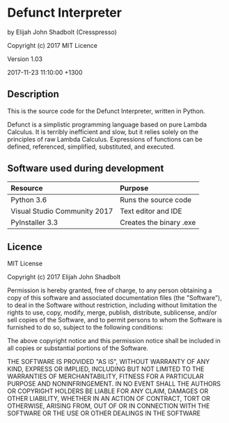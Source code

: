 # Defunct Interpreter

by Elijah John Shadbolt (Cresspresso)

Copyright (c) 2017    MIT Licence

Version 1.03

2017-11-23 11:10:00 +1300

## Description

This is the source code for the Defunct Interpreter, written in Python.

Defunct is a simplistic programming language based on pure Lambda Calculus.
It is terribly inefficient and slow, but it relies solely on the principles
of raw Lambda Calculus. Expressions of functions can be defined, referenced,
simplified, substituted, and executed.

## Software used during development

| Resource | Purpose |
| :--- | :--- |
| Python 3.6 | Runs the source code |
| Visual Studio Community 2017 | Text editor and IDE |
| PyInstaller 3.3 | Creates the binary .exe |

## Licence

MIT License

Copyright (c) 2017 Elijah John Shadbolt

Permission is hereby granted, free of charge, to any person obtaining a copy
of this software and associated documentation files (the "Software"), to deal
in the Software without restriction, including without limitation the rights
to use, copy, modify, merge, publish, distribute, sublicense, and/or sell
copies of the Software, and to permit persons to whom the Software is
furnished to do so, subject to the following conditions:

The above copyright notice and this permission notice shall be included in all
copies or substantial portions of the Software.

THE SOFTWARE IS PROVIDED "AS IS", WITHOUT WARRANTY OF ANY KIND, EXPRESS OR
IMPLIED, INCLUDING BUT NOT LIMITED TO THE WARRANTIES OF MERCHANTABILITY,
FITNESS FOR A PARTICULAR PURPOSE AND NONINFRINGEMENT. IN NO EVENT SHALL THE
AUTHORS OR COPYRIGHT HOLDERS BE LIABLE FOR ANY CLAIM, DAMAGES OR OTHER
LIABILITY, WHETHER IN AN ACTION OF CONTRACT, TORT OR OTHERWISE, ARISING FROM,
OUT OF OR IN CONNECTION WITH THE SOFTWARE OR THE USE OR OTHER DEALINGS IN THE
SOFTWARE


